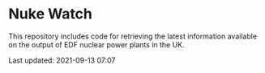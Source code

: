# Nuke Watch

This repository includes code for retrieving the latest information available on the output of EDF nuclear power plants in the UK.

Last updated: 2021-09-13 07:07
